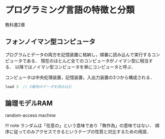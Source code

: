 
# プログラミング言語の特徴と分類
<span class="md-tag">教科書2章</span>

## フォンノイマン型コンピュータ

プログラムとデータの両方を記憶装置に格納し，順番に読み込んで実行するコンピュータである．
現在のほとんど全てのコンピュータがノイマン型に相当する．
以降ではノイマン型コンピュータを単にコンピュータと呼ぶ．

コンピュータは中央処理装置，記憶装置，入出力装置の3つから構成される．


```java
load 3  // 3番地のデータを読み込む
```

## 論理モデルRAM
random-access machine

!!! note
    ランダムは「任意の」という意味であり「無作為」の意味ではない．
    順序に従ってのみアクセスできるというテープの性質と対比するための用語．

